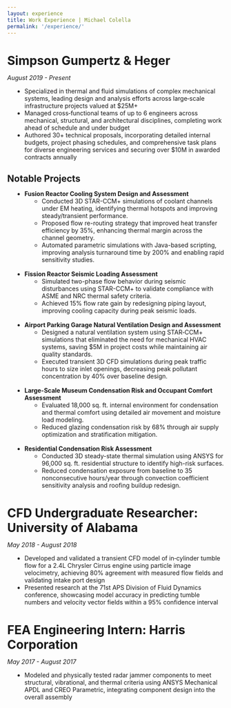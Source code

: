 ```yaml
---
layout: experience
title: Work Experience | Michael Colella
permalink: '/experience/'
---
```

<style>
    h1, h2, p {
        margin-bottom: 0px;
    }
    ul {
        padding-left: 40px;
        margin-bottom: 16px;
    }
</style>

# Simpson Gumpertz & Heger
*August 2019 - Present*
- Specialized in thermal and fluid simulations of complex mechanical systems, leading design and analysis efforts across large‐scale infrastructure projects valued at $25M+
- Managed cross‐functional teams of up to 6 engineers across mechanical, structural, and architectural disciplines, completing work ahead of schedule and under budget
- Authored 30+ technical proposals, incorporating detailed internal budgets, project phasing schedules, and comprehensive task plans for diverse engineering services and securing over $10M in awarded contracts annually

## Notable Projects

- **Fusion Reactor Cooling System Design and Assessment**
    - Conducted 3D STAR-CCM+ simulations of coolant channels under EM heating, identifying thermal hotspots and improving steady/transient performance.
    - Proposed flow re-routing strategy that improved heat transfer efficiency by 35%, enhancing thermal margin across the channel geometry.
    - Automated parametric simulations with Java-based scripting, improving analysis turnaround time by 200% and enabling rapid sensitivity studies.

- **Fission Reactor Seismic Loading Assessment**
    - Simulated two-phase flow behavior during seismic disturbances using STAR-CCM+ to validate compliance with ASME and NRC thermal safety criteria.
    - Achieved 15% flow rate gain by redesigning piping layout, improving cooling capacity during peak seismic loads.

- **Airport Parking Garage Natural Ventilation Design and Assessment**
    - Designed a natural ventilation system using STAR‐CCM+ simulations that eliminated the need for mechanical HVAC systems, saving $5M in project costs while maintaining air quality standards.
    - Executed transient 3D CFD simulations during peak traffic hours to size inlet openings, decreasing peak pollutant concentration by 40% over baseline design.

- **Large-Scale Museum Condensation Risk and Occupant Comfort Assessment**
    - Evaluated 18,000 sq. ft. internal environment for condensation and thermal comfort using detailed air movement and moisture load modeling.
    - Reduced glazing condensation risk by 68% through air supply optimization and stratification mitigation.

- **Residential Condensation Risk Assessment**
    - Conducted 3D steady-state thermal simulation using ANSYS for 96,000 sq. ft. residential structure to identify high-risk surfaces.
    - Reduced condensation exposure from baseline to 35 nonconsecutive hours/year through convection coefficient sensitivity analysis and roofing buildup redesign.

# CFD Undergraduate Researcher: University of Alabama
*May 2018 - August 2018*
- Developed and validated a transient CFD model of in‐cylinder tumble flow for a 2.4L Chrysler Cirrus engine using particle image velocimetry, achieving 80% agreement with measured flow fields and validating intake port design
- Presented research at the 71st APS Division of Fluid Dynamics conference, showcasing model accuracy in predicting tumble numbers and velocity vector fields within a 95% confidence interval

# FEA Engineering Intern: Harris Corporation
*May 2017 - August 2017*
- Modeled and physically tested radar jammer components to meet structural, vibrational, and thermal criteria using ANSYS Mechanical APDL and CREO Parametric, integrating component design into the overall assembly